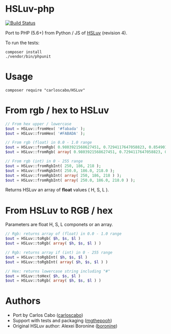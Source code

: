 # HSLuv-php

[![Build Status](https://travis-ci.org/hsluv/hsluv-php.svg?branch=master)](https://travis-ci.org/hsluv/hsluv-php)

Port to PHP (5.6+) from Python / JS of [HSLuv](http://www.hsluv.org/) (revision 4).

To run the tests:
```
composer install
./vendor/bin/phpunit
```

# Usage

```
composer require "carloscabo/HSLuv"
```

# From rgb / hex to HSLuv

````php
// From hex upper / lowercase
$out = HSLuv::fromHex( '#fabada' );
$out = HSLuv::fromHex( '#FABADA' );

// From rgb (float) in 0.0 - 1.0 range
$out = HSLuv::fromRgb( 0.9803921568627451, 0.7294117647058823, 0.8549019607843137 );
$out = HSLuv::fromRgb( array( 0.9803921568627451, 0.7294117647058823, 0.8549019607843137 ) );

// From rgb (int) in 0 - 255 range
$out = HSLuv::fromRgbInt( 250, 186, 218 );
$out = HSLuv::fromRgbInt( 250.0, 186.0, 218.0 );
$out = HSLuv::fromRgbInt( array( 250, 186, 218 ) );
$out = HSLuv::fromRgbInt( array( 250.0, 186.0, 218.0 ) );
````

Returns HSLuv an array of **float** values ( H, S, L ).

# From HSLuv to RGB / hex

Parameters are float H, S, L componets or an array.

```php
// Rgb: returns array of (float) in 0.0 - 1.0 range
$out = HSLuv::toRgb( $h, $s, $l )
$out = HSLuv::toRgb( array( $h, $s, $l ) )

// Rgb: returns array if (int) in 0 - 255 range
$out = HSLuv::toRgbInt( $h, $s, $l )
$out = HSLuv::toRgbInt( array( $h, $s, $l ) )

// Hex: returns lowercase string including "#"
$out = HSLuv::toHex( $h, $s, $l )
$out = HSLuv::toRgb( array( $h, $s, $l ) )
```

# Authors

- Port by Carlos Cabo ([carloscabo](https://github.com/carloscabo))
- Support with tests and packaging ([mgthepooh](https://github.com/mgthepooh))
- Original HSLuv author: Alexei Boronine ([boronine](http://github.com/boronine))
